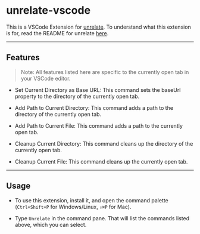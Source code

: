 # unrelate-vscode

This is a VSCode Extension for [unrelate](https://www.npmjs.com/package/unrelate). To understand what this extension is for, read the README for unrelate [here](https://github.com/lloydaf/unrelate/blob/master/README.md).

---

## Features

> Note: All features listed here are specific to the currently open tab in your VSCode editor.

* Set Current Directory as Base URL:
  This command sets the baseUrl property to the directory of the currently open tab.

* Add Path to Current Directory:
This command adds a path to the directory of the currently open tab.

* Add Path to Current File:
This command adds a path to the currently open tab.

* Cleanup Current Directory:
This command cleans up the directory of the currently open tab.

* Cleanup Current File:
This command cleans up the currently open tab.

---

## Usage

* To use this extension, install it, and open the command palette (`Ctrl+Shift+P` for Windows/Linux, `⇧⌘P` for Mac).

* Type `Unrelate` in the command pane. That will list the commands listed above, which you can select.

